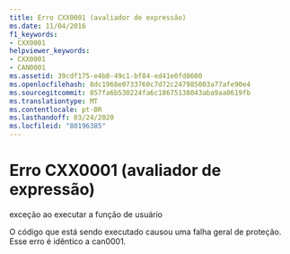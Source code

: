 ```yaml
---
title: Erro CXX0001 (avaliador de expressão)
ms.date: 11/04/2016
f1_keywords:
- CXX0001
helpviewer_keywords:
- CXX0001
- CAN0001
ms.assetid: 39cdf175-e4b8-49c1-bf84-ed41e0fd8600
ms.openlocfilehash: 8dc1968e0733760c7d72c247985003a77afe90e4
ms.sourcegitcommit: 857fa6b530224fa6c18675138043aba9aa0619fb
ms.translationtype: MT
ms.contentlocale: pt-BR
ms.lasthandoff: 03/24/2020
ms.locfileid: "80196385"
---
```

# <a name="expression-evaluator-error-cxx0001"></a>Erro CXX0001 (avaliador de expressão)

exceção ao executar a função de usuário

O código que está sendo executado causou uma falha geral de proteção. Esse erro é idêntico a can0001.
